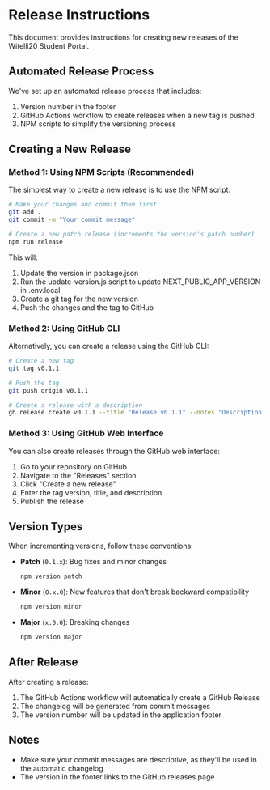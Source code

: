 # Release Instructions

This document provides instructions for creating new releases of the Witelli20 Student Portal.

## Automated Release Process

We've set up an automated release process that includes:

1. Version number in the footer
2. GitHub Actions workflow to create releases when a new tag is pushed
3. NPM scripts to simplify the versioning process

## Creating a New Release

### Method 1: Using NPM Scripts (Recommended)

The simplest way to create a new release is to use the NPM script:

```bash
# Make your changes and commit them first
git add .
git commit -m "Your commit message"

# Create a new patch release (increments the version's patch number)
npm run release
```

This will:
1. Update the version in package.json
2. Run the update-version.js script to update NEXT_PUBLIC_APP_VERSION in .env.local
3. Create a git tag for the new version
4. Push the changes and the tag to GitHub

### Method 2: Using GitHub CLI

Alternatively, you can create a release using the GitHub CLI:

```bash
# Create a new tag
git tag v0.1.1

# Push the tag
git push origin v0.1.1

# Create a release with a description
gh release create v0.1.1 --title "Release v0.1.1" --notes "Description of the changes in this release"
```

### Method 3: Using GitHub Web Interface

You can also create releases through the GitHub web interface:

1. Go to your repository on GitHub
2. Navigate to the "Releases" section
3. Click "Create a new release"
4. Enter the tag version, title, and description
5. Publish the release

## Version Types

When incrementing versions, follow these conventions:

- **Patch** (`0.1.x`): Bug fixes and minor changes
  ```bash
  npm version patch
  ```

- **Minor** (`0.x.0`): New features that don't break backward compatibility
  ```bash
  npm version minor
  ```

- **Major** (`x.0.0`): Breaking changes
  ```bash
  npm version major
  ```

## After Release

After creating a release:

1. The GitHub Actions workflow will automatically create a GitHub Release
2. The changelog will be generated from commit messages
3. The version number will be updated in the application footer

## Notes

- Make sure your commit messages are descriptive, as they'll be used in the automatic changelog
- The version in the footer links to the GitHub releases page